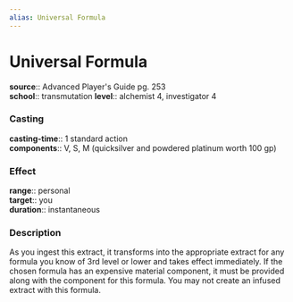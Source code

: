 ```yaml
---
alias: Universal Formula
---
```


# Universal Formula 

**source**:: Advanced Player's Guide pg. 253  
**school**:: transmutation
**level**:: alchemist 4, investigator 4

### Casting 

**casting-time**:: 1 standard action  
**components**:: V, S, M (quicksilver and powdered platinum worth 100 gp)

### Effect 

**range**:: personal  
**target**:: you  
**duration**:: instantaneous

### Description 

As you ingest this extract, it transforms into the appropriate extract for any formula you know of 3rd level or lower and takes effect immediately. If the chosen formula has an expensive material component, it must be provided along with the component for this formula. You may not create an infused extract with this formula.

